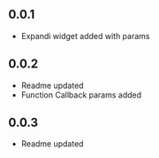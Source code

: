 ## 0.0.1

* Expandi widget added with params

## 0.0.2

* Readme updated
* Function Callback params added

## 0.0.3

* Readme updated